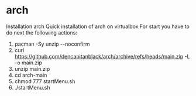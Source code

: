 # arch
Installation arch
Quick installation of arch on virtualbox
For start you have to do next the following actions:
1) pacman -Sy unzip --noconfirm
2) curl https://github.com/dencapitanblack/arch/archive/refs/heads/main.zip -L -o main.zip
3) unzip main.zip
4) cd arch-main
5) chmod 777 startMenu.sh
6) ./startMenu.sh


